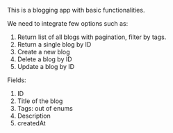This is a blogging app with basic functionalities.

We need to integrate few options such as:
1. Return list of all blogs with pagination, filter by tags.
2. Return a single blog by ID
3. Create a new blog
4. Delete a blog by ID
5. Update a blog by ID


Fields:
1. ID
2. Title of the blog
3. Tags: out of enums
4. Description
5. createdAt